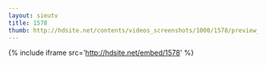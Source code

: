 ```yaml
---
layout: sieutv
title: 1578
thumb: http://hdsite.net/contents/videos_screenshots/1000/1578/preview_360p.mp4.jpg
---
```

{% include iframe src='http://hdsite.net/embed/1578' %}
 
